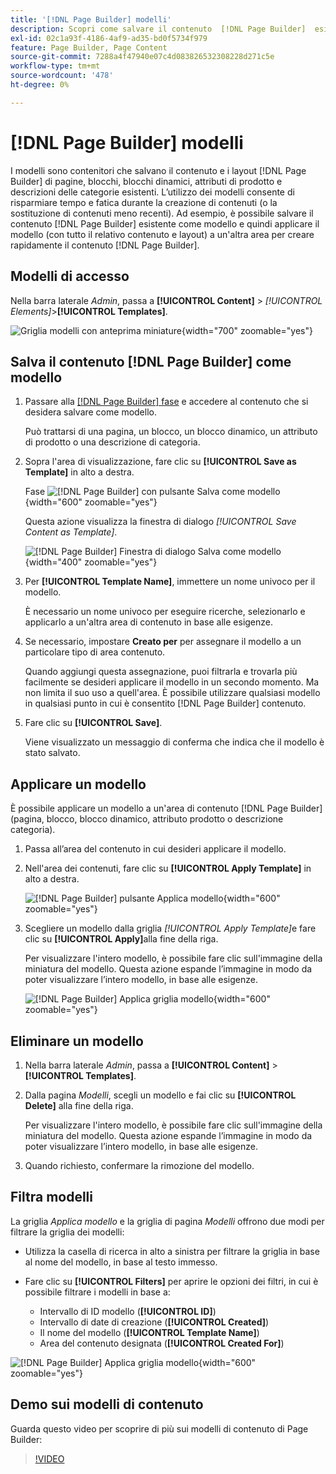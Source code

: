 ```yaml
---
title: '[!DNL Page Builder] modelli'
description: Scopri come salvare il contenuto  [!DNL Page Builder]  esistente come modello e quindi applicare il modello a un'altra area.
exl-id: 02c1a93f-4186-4af9-ad35-bd0f5734f979
feature: Page Builder, Page Content
source-git-commit: 7288a4f47940e07c4d083826532308228d271c5e
workflow-type: tm+mt
source-wordcount: '478'
ht-degree: 0%

---
```


# [!DNL Page Builder] modelli

I modelli sono contenitori che salvano il contenuto e i layout [!DNL Page Builder] di pagine, blocchi, blocchi dinamici, attributi di prodotto e descrizioni delle categorie esistenti. L’utilizzo dei modelli consente di risparmiare tempo e fatica durante la creazione di contenuti (o la sostituzione di contenuti meno recenti). Ad esempio, è possibile salvare il contenuto [!DNL Page Builder] esistente come modello e quindi applicare il modello (con tutto il relativo contenuto e layout) a un&#39;altra area per creare rapidamente il contenuto [!DNL Page Builder].

## Modelli di accesso

Nella barra laterale _Admin_, passa a **[!UICONTROL Content]** > _[!UICONTROL Elements]_>**[!UICONTROL Templates]**.

![Griglia modelli con anteprima miniature](./assets/templates-list.png){width="700" zoomable="yes"}

## Salva il contenuto [!DNL Page Builder] come modello

1. Passare alla [[!DNL Page Builder] fase](workspace.md#stage) e accedere al contenuto che si desidera salvare come modello.

   Può trattarsi di una pagina, un blocco, un blocco dinamico, un attributo di prodotto o una descrizione di categoria.

1. Sopra l&#39;area di visualizzazione, fare clic su **[!UICONTROL Save as Template]** in alto a destra.

   Fase ![[!DNL Page Builder] con pulsante Salva come modello](./assets/pb-templates-saveastemplate-button.png){width="600" zoomable="yes"}

   Questa azione visualizza la finestra di dialogo _[!UICONTROL Save Content as Template]_.

   ![[!DNL Page Builder] Finestra di dialogo Salva come modello](./assets/pb-templates-save-dialog.png){width="400" zoomable="yes"}

1. Per **[!UICONTROL Template Name]**, immettere un nome univoco per il modello.

   È necessario un nome univoco per eseguire ricerche, selezionarlo e applicarlo a un&#39;altra area di contenuto in base alle esigenze.

1. Se necessario, impostare **Creato per** per assegnare il modello a un particolare tipo di area contenuto.

   Quando aggiungi questa assegnazione, puoi filtrarla e trovarla più facilmente se desideri applicare il modello in un secondo momento. Ma non limita il suo uso a quell&#39;area. È possibile utilizzare qualsiasi modello in qualsiasi punto in cui è consentito [!DNL Page Builder] contenuto.

1. Fare clic su **[!UICONTROL Save]**.

   Viene visualizzato un messaggio di conferma che indica che il modello è stato salvato.

## Applicare un modello

È possibile applicare un modello a un&#39;area di contenuto [!DNL Page Builder] (pagina, blocco, blocco dinamico, attributo prodotto o descrizione categoria).

1. Passa all’area del contenuto in cui desideri applicare il modello.

1. Nell&#39;area dei contenuti, fare clic su **[!UICONTROL Apply Template]** in alto a destra.

   ![[!DNL Page Builder] pulsante Applica modello](./assets/pb-templates-applytemplate-button.png){width="600" zoomable="yes"}

1. Scegliere un modello dalla griglia _[!UICONTROL Apply Template]_&#x200B;e fare clic su **[!UICONTROL Apply]**&#x200B;alla fine della riga.

   Per visualizzare l&#39;intero modello, è possibile fare clic sull&#39;immagine della miniatura del modello. Questa azione espande l’immagine in modo da poter visualizzare l’intero modello, in base alle esigenze.

   ![[!DNL Page Builder] Applica griglia modello](./assets/pb-templates-apply-slideout-nofilters.png){width="600" zoomable="yes"}

## Eliminare un modello

1. Nella barra laterale _Admin_, passa a **[!UICONTROL Content]** > **[!UICONTROL Templates]**.

1. Dalla pagina _Modelli_, scegli un modello e fai clic su **[!UICONTROL Delete]** alla fine della riga.

   Per visualizzare l&#39;intero modello, è possibile fare clic sull&#39;immagine della miniatura del modello. Questa azione espande l’immagine in modo da poter visualizzare l’intero modello, in base alle esigenze.

1. Quando richiesto, confermare la rimozione del modello.

## Filtra modelli

La griglia _Applica modello_ e la griglia di pagina _Modelli_ offrono due modi per filtrare la griglia dei modelli:

- Utilizza la casella di ricerca in alto a sinistra per filtrare la griglia in base al nome del modello, in base al testo immesso.

- Fare clic su **[!UICONTROL Filters]** per aprire le opzioni dei filtri, in cui è possibile filtrare i modelli in base a:

   - Intervallo di ID modello (**[!UICONTROL ID]**)
   - Intervallo di date di creazione (**[!UICONTROL Created]**)
   - Il nome del modello (**[!UICONTROL Template Name]**)
   - Area del contenuto designata (**[!UICONTROL Created For]**)

![[!DNL Page Builder] Applica griglia modello](./assets/pb-templates-apply-slideout-withfilters.png){width="600" zoomable="yes"}

## Demo sui modelli di contenuto

Guarda questo video per scoprire di più sui modelli di contenuto di Page Builder:

>[!VIDEO](https://video.tv.adobe.com/v/343787?quality=12&learn=on)
